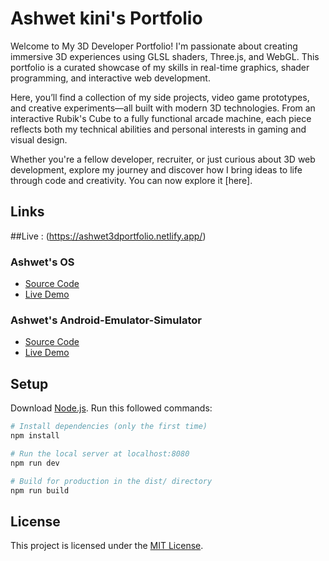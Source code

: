 # Ashwet kini's Portfolio
Welcome to My 3D Developer Portfolio!
I'm passionate about creating immersive 3D experiences using GLSL shaders, Three.js, and WebGL. This portfolio is a curated showcase of my skills in real-time graphics, shader programming, and interactive web development.

Here, you’ll find a collection of my side projects, video game prototypes, and creative experiments—all built with modern 3D technologies. From an interactive Rubik's Cube to a fully functional arcade machine, each piece reflects both my technical abilities and personal interests in gaming and visual design.

Whether you're a fellow developer, recruiter, or just curious about 3D web development, explore my journey and discover how I bring ideas to life through code and creativity.
You can now explore it [here].


## Links
##Live : (https://ashwet3dportfolio.netlify.app/)


### Ashwet's OS
- [Source Code](https://github.com/AshwetKini/WEB-OS-)
- [Live Demo](https://ashwet-webos.netlify.app/)

### Ashwet's Android-Emulator-Simulator
- [Source Code](https://github.com/AshwetKini/Android-Emulator-Simulator)
- [Live Demo](https://ashwetandroid.netlify.app/)

## Setup

Download [Node.js](https://nodejs.org/en/download/).
Run this followed commands:

``` bash
# Install dependencies (only the first time)
npm install

# Run the local server at localhost:8080
npm run dev

# Build for production in the dist/ directory
npm run build
```

## License
This project is licensed under the [MIT License](LICENSE).


